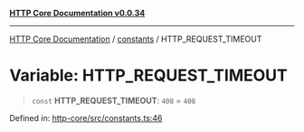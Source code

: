 [**HTTP Core Documentation v0.0.34**](../../README.md)

***

[HTTP Core Documentation](../../modules.md) / [constants](../README.md) / HTTP\_REQUEST\_TIMEOUT

# Variable: HTTP\_REQUEST\_TIMEOUT

> `const` **HTTP\_REQUEST\_TIMEOUT**: `408` = `408`

Defined in: [http-core/src/constants.ts:46](https://github.com/stonemjs/http-core/blob/eaa01dbfed8a1d56fab239821e27802dd54ab017/src/constants.ts#L46)

